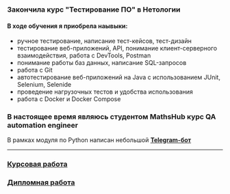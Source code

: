 ### Закончила курс "Тестирование ПО" в Нетологии

#### В ходе обучения я приобрела наывыки: 

* ручное тестирование, написание тест-кейсов, тест-дизайн
* тестирование веб-приложений, API, понимание клиент-серверного взаимодействия, работа с DevTools, Postman
* понимание работы баз данных, написание SQL-запросов
* работа с Git
* автотестирование веб-приложений на Java с использованием JUnit, Selenium, Selenide
* проведение нагрузочных тестов и удобства использования
* работа с Docker и Docker Compose

### В настоящее время являюсь студентом MathsHub курс QA automation engineer

В рамках модуля по Python написан небольшой  **[Telegram-бот](https://github.com/Satura/Finance_Space_Bot)**

<!--
**Satura/Satura** is a ✨ _special_ ✨ repository because its `README.md` (this file) appears on your GitHub profile.

Here are some ideas to get you started:

- 🔭 I’m currently working on ...
- 🌱 I’m currently learning ...
- 👯 I’m looking to collaborate on ...
- 🤔 I’m looking for help with ...
- 💬 Ask me about ...
- 📫 How to reach me: ...
- 😄 Pronouns: ...
- ⚡ Fun fact: ...
-->
<!-- 
### 
-->
---


### [Курсовая работа](https://github.com/Satura/Coursework-IQA)

### [Дипломная работа](https://github.com/Satura/DiplomaQA)

<!-- 

<img align="left" alt="Postman" width="26px" src="https://www.ade-technologies.com/images/Postman_tool.png"/>
<img align="left" alt="JMeter" width="26px" src="https://s3-ap-northeast-1.amazonaws.com/doridorian.com/blog/assets/2017-11-25/img-1.png"/>
<img align="left" alt="Docker" width="26px" src="https://avatars.githubusercontent.com/u/30554787?s=400&amp;v=4"/>

-->
